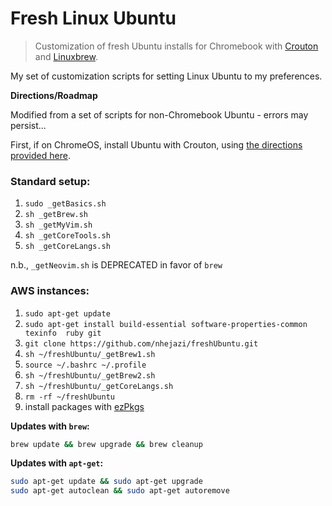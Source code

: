 # Fresh Linux Ubuntu

> Customization of fresh Ubuntu installs for Chromebook with
[Crouton](https://github.com/dnschneid/crouton) and
[Linuxbrew](http://linuxbrew.sh/).

My set of customization scripts for setting Linux Ubuntu to my preferences.

**Directions/Roadmap**

Modified from a set of scripts for non-Chromebook Ubuntu - errors may persist...

First, if on ChromeOS, install Ubuntu with Crouton, using [the directions
provided
here](https://www.linux.com/learn/tutorials/795730-how-to-easily-install-ubuntu-on-chromebook-with-crouton).

### Standard setup:
1. `sudo _getBasics.sh`
2. `sh _getBrew.sh`
3. `sh _getMyVim.sh`
4. `sh _getCoreTools.sh`
5. `sh _getCoreLangs.sh`

n.b., `_getNeovim.sh` is DEPRECATED in favor of `brew`

### AWS instances:
1. `sudo apt-get update`
2. `sudo apt-get install build-essential software-properties-common texinfo 
   ruby git`
3. `git clone https://github.com/nhejazi/freshUbuntu.git`
4. `sh ~/freshUbuntu/_getBrew1.sh`
5. `source ~/.bashrc ~/.profile`
6. `sh ~/freshUbuntu/_getBrew2.sh`
7. `sh ~/freshUbuntu/_getCoreLangs.sh`
8. `rm -rf ~/freshUbuntu`
9. install packages with [ezPkgs](https://github.com/nhejazi/ezPkgs)

__Updates with `brew`:__
```bash
brew update && brew upgrade && brew cleanup
```

__Updates with `apt-get`:__
```bash
sudo apt-get update && sudo apt-get upgrade
sudo apt-get autoclean && sudo apt-get autoremove
```
